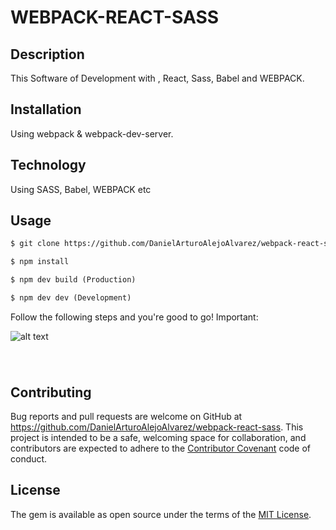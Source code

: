 # WEBPACK-REACT-SASS
## Description

This Software of Development with , React, Sass, Babel and WEBPACK.

## Installation
Using webpack & webpack-dev-server.

## Technology
Using SASS, Babel, WEBPACK etc

## Usage
```html
$ git clone https://github.com/DanielArturoAlejoAlvarez/webpack-react-sass.git [NAME APP]

$ npm install

$ npm dev build (Production)

$ npm dev dev (Development)

```
Follow the following steps and you're good to go! Important:


![alt text]()


##

#
```
```

## Contributing

Bug reports and pull requests are welcome on GitHub at https://github.com/DanielArturoAlejoAlvarez/webpack-react-sass. This project is intended to be a safe, welcoming space for collaboration, and contributors are expected to adhere to the [Contributor Covenant](http://contributor-covenant.org) code of conduct.


## License

The gem is available as open source under the terms of the [MIT License](http://opensource.org/licenses/MIT).
